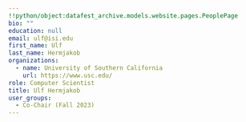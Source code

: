 ```yaml
---
!!python/object:datafest_archive.models.website.pages.PeoplePage
bio: ""
education: null
email: ulf@isi.edu
first_name: Ulf
last_name: Hermjakob
organizations:
  - name: University of Southern California
    url: https://www.usc.edu/
role: Computer Scientist
title: Ulf Hermjakob
user_groups:
  - Co-Chair (Fall 2023)
---
```

